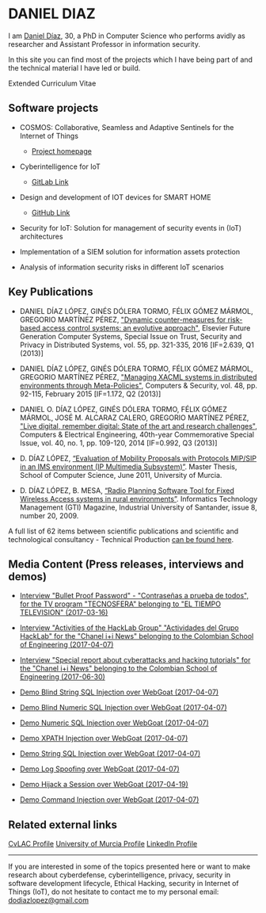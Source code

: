 # DANIEL DIAZ

I am [Daniel Díaz](https://i.imgur.com/2cOugju.jpg), 30, a PhD in Computer Science who performs avidly as researcher and Assistant Professor in information security.

In this site you can find most of the projects which I have being part of and the technical material I have led or build.

Extended Curriculum Vitae

## Software projects

* COSMOS: Collaborative, Seamless and Adaptive Sentinels for the Internet of Things
    * [Project homepage](http://webs.um.es/felixgm/projects/cosmos/)

* Cyberintelligence for IoT
    * [GitLab Link](https://gitlab.com/Useche/PGRCyberintelligence)

* Design and development of IOT devices for SMART HOME
    * [GitHub Link](https://github.com/Manny2296/Desarrollo-e-Implementacion-Dispositivos-IoT)

* Security for IoT: Solution for management of security events in (IoT) architectures

* Implementation of a SIEM solution for information assets protection

* Analysis of information security risks in different IoT scenarios

## Key Publications

* DANIEL DÍAZ LÓPEZ, GINÉS DÓLERA TORMO, FÉLIX GÓMEZ MÁRMOL, GREGORIO MARTÍNEZ PÉREZ, ["Dynamic counter-measures for risk-based access control systems: an evolutive approach"](http://www.sciencedirect.com/science/article/pii/S0167739X14002052), Elsevier Future Generation Computer Systems, Special Issue on Trust, Security and Privacy in Distributed Systems, vol. 55, pp. 321-335, 2016 [IF=2.639, Q1 (2013)]

* DANIEL DÍAZ LÓPEZ, GINÉS DÓLERA TORMO, FÉLIX GÓMEZ MÁRMOL, GREGORIO MARTÍNEZ PÉREZ, ["Managing XACML systems in distributed environments through Meta-Policies"](http://www.sciencedirect.com/science/article/pii/S0167404814001503), Computers & Security, vol. 48, pp. 92-115, February 2015 [IF=1.172, Q2 (2013)]

* DANIEL O. DÍAZ LÓPEZ, GINÉS DÓLERA TORMO, FÉLIX GÓMEZ MÁRMOL, JOSÉ M. ALCARAZ CALERO, GREGORIO MARTÍNEZ PÉREZ, ["Live digital, remember digital: State of the art and research challenges"](http://www.sciencedirect.com/science/article/pii/S0045790613002905), Computers & Electrical Engineering, 40th-year Commemorative Special Issue, vol. 40, no. 1, pp. 109-120, 2014 [IF=0.992, Q3 (2013)]

* D. DÍAZ LÓPEZ, [“Evaluation of Mobility Proposals with Protocols MIP/SIP in an IMS environment (IP Multimedia Subsystem)”](http://www.um.es/gsit/?m=27). Master Thesis, School of Computer Science, June 2011, University of Murcia.

* D. DÍAZ LÓPEZ, B. MESA, [“Radio Planning Software Tool for Fixed Wireless Access systems in rural environments”](http://132.248.9.34/hevila/Gerenciatecnologicainformatica/2009/vol8/no20/2.pdf). Informatics Technology Management (GTI) Magazine, Industrial University of Santander, issue 8, number 20, 2009.

A full list of 62 items between scientific publications and scientific and technological consultancy - Technical Production [can be found here](http://webs.um.es/felixgm/pubs/managing-access-control-systems-in-distributed-environments-with-dynamic-asset-protection/).


## Media Content (Press releases, interviews and demos)

* [Interview "Bullet Proof Password" - "Contraseñas a prueba de todos", for the TV program "TECNOSFERA" belonging to "EL TIEMPO TELEVISION" (2017-03-16)](https://www.youtube.com/watch?v=LzXKyVUTbl8)

* [Interview "Activities of the HackLab Group" "Actividades del Grupo HackLab" for the "Chanel i+i News" belonging to the Colombian School of Engineering (2017-04-07)](https://www.youtube.com/watch?v=SGSqWuQf1nY)

* [Interview "Special report about cyberattacks and hacking tutorials" for the "Chanel i+i News" belonging to the Colombian School of Engineering (2017-06-30)](https://www.youtube.com/watch?v=cDZMwQRKcp4&t=1s)

* [Demo Blind String SQL Injection over WebGoat (2017-04-07) ](https://www.youtube.com/watch?v=Lfo4hHS4yP8&t=2s)

* [Demo Blind Numeric SQL Injection over WebGoat (2017-04-07) ](https://www.youtube.com/watch?v=ffm73WEoup0&t=155s )

* [Demo Numeric SQL Injection over WebGoat (2017-04-07)](https://www.youtube.com/watch?v=E_TPEcssMdU&t=21s) 

* [Demo XPATH Injection over WebGoat (2017-04-07)](https://www.youtube.com/watch?v=7fYbkqYsXns) 

* [Demo String SQL Injection over WebGoat  (2017-04-07)](https://www.youtube.com/watch?v=pt9nVSLy3Nk&t=25s) 

* [Demo Log Spoofing over WebGoat (2017-04-07)](https://www.youtube.com/watch?v=2GTafXUFUFA&t=1s) 

* [Demo Hijack a Session over WebGoat (2017-04-19)](https://www.youtube.com/watch?v=P5TFq2XMLAM&t=5s) 
 
* [Demo Command Injection over WebGoat (2017-04-07)](https://www.youtube.com/watch?v=M2wUCSIeeqY) 

## Related external links

[CvLAC Profile](http://scienti.colciencias.gov.co:8081/cvlac/visualizador/generarCurriculoCv.do?cod_rh=0001616521)
[University of Murcia Profile](http://webs.um.es/felixgm/pubs/managing-access-control-systems-in-distributed-environments-with-dynamic-asset-protection/)
[LinkedIn Profile](https://www.linkedin.com/in/daniel-d%C3%ADaz-l%C3%B3pez-41638815/)

---

If you are interested in some of the topics presented here or want to make research about cyberdefense, cyberintelligence, privacy, security in software development lifecycle, Ethical Hacking, security in Internet of Things (IoT), do not hesitate to contact me to my personal email: dodiazlopez@gmail.com
